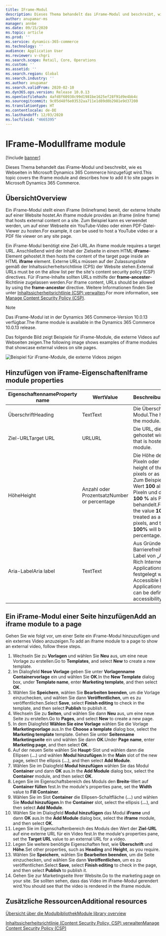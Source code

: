 ```yaml
---
title: IFrame-Modul
description: Dieses Thema behandelt das iFrame-Modul und beschreibt, wie es Webseiten in Microsoft Dynamics 365 Commerce hinzugefügt wird.
author: anupamar-ms
manager: annbe
ms.date: 09/15/2020
ms.topic: article
ms.prod: ''
ms.service: dynamics-365-commerce
ms.technology: ''
audience: Application User
ms.reviewer: v-chgri
ms.search.scope: Retail, Core, Operations
ms.custom: ''
ms.assetid: ''
ms.search.region: Global
ms.search.industry: ''
ms.author: anupamar
ms.search.validFrom: 2020-02-10
ms.dyn365.ops.version: Release 10.0.13
ms.openlocfilehash: 4afd8f60938c99d1981be1625ef28f91d9e4bb4c
ms.sourcegitcommit: 9c05d48f6e03532aa711e1d89d0b2981e9d37200
ms.translationtype: HT
ms.contentlocale: de-DE
ms.lasthandoff: 12/03/2020
ms.locfileid: "4665395"
---
```

# <a name="iframe-module"></a><span data-ttu-id="6a58c-103">IFrame-Modul</span><span class="sxs-lookup"><span data-stu-id="6a58c-103">Iframe module</span></span>

[!include [banner](includes/banner.md)]

<span data-ttu-id="6a58c-104">Dieses Thema behandelt das iFrame-Modul und beschreibt, wie es Webseiten in Microsoft Dynamics 365 Commerce hinzugefügt wird.</span><span class="sxs-lookup"><span data-stu-id="6a58c-104">This topic covers the iframe module and describes how to add it to site pages in Microsoft Dynamics 365 Commerce.</span></span>

## <a name="overview"></a><span data-ttu-id="6a58c-105">Übersicht</span><span class="sxs-lookup"><span data-stu-id="6a58c-105">Overview</span></span>

<span data-ttu-id="6a58c-106">Ein iFrame-Modul stellt einen iFrame (Inlineframe) bereit, der externe Inhalte auf einer Website hostet.</span><span class="sxs-lookup"><span data-stu-id="6a58c-106">An iframe module provides an iframe (inline frame) that hosts external content on a site.</span></span> <span data-ttu-id="6a58c-107">Zum Beispiel kann es verwendet werden, um auf einer Webseite ein YouTube-Video oder einen PDF-Datei-Viewer zu hosten.</span><span class="sxs-lookup"><span data-stu-id="6a58c-107">For example, it can be used to host a YouTube video or a PDF file viewer on any site page.</span></span> 

<span data-ttu-id="6a58c-108">Ein iFrame-Modul benötigt eine Ziel-URL.</span><span class="sxs-lookup"><span data-stu-id="6a58c-108">An iframe module requires a target URL.</span></span> <span data-ttu-id="6a58c-109">Anschließend wird der Inhalt der Zielseite in einem HTML-**iFrame**-Element gehostet.</span><span class="sxs-lookup"><span data-stu-id="6a58c-109">It then hosts the content of the target page inside an HTML **iframe** element.</span></span> <span data-ttu-id="6a58c-110">Externe URLs müssen auf der Zulassungsliste gemäß der Inhaltssicherheitsrichtlinie (CPS) der Website stehen.</span><span class="sxs-lookup"><span data-stu-id="6a58c-110">External URLs must be on the allow list per the site's content security policy (CSP) directives.</span></span> <span data-ttu-id="6a58c-111">Für iFrame-Inhalte sollten URLs mithilfe der **frame-ancester**-Richtlinie zugelassen werden.</span><span class="sxs-lookup"><span data-stu-id="6a58c-111">For iframe content, URLs should be allowed by using the **frame-ancestor** directive.</span></span> <span data-ttu-id="6a58c-112">Weitere Informationen finden Sie unter [Inhaltssicherheitsrichtlinie (CSP) verwalten](manage-csp.md).</span><span class="sxs-lookup"><span data-stu-id="6a58c-112">For more information, see [Manage Content Security Policy (CSP)](manage-csp.md).</span></span>

> [!NOTE]
> <span data-ttu-id="6a58c-113">Das iFrame-Modul ist in der Dynamics 365 Commerce-Version 10.0.13 verfügbar.</span><span class="sxs-lookup"><span data-stu-id="6a58c-113">The iframe module is available in the Dynamics 365 Commerce 10.0.13 release.</span></span>

<span data-ttu-id="6a58c-114">Das folgende Bild zeigt Beispiele für iFrame-Module, die externe Videos auf Webseiten zeigen.</span><span class="sxs-lookup"><span data-stu-id="6a58c-114">The following image shows examples of iframe modules that showcase external videos on site pages.</span></span>

![Beispiel für iFrame-Module, die externe Videos zeigen](./media/ecommerce-iframe.PNG)

## <a name="iframe-module-properties"></a><span data-ttu-id="6a58c-116">Hinzufügen von iFrame-Eigenschaften</span><span class="sxs-lookup"><span data-stu-id="6a58c-116">Iframe module properties</span></span>

| <span data-ttu-id="6a58c-117">Eigenschaftenname</span><span class="sxs-lookup"><span data-stu-id="6a58c-117">Property name</span></span>             | <span data-ttu-id="6a58c-118">Wert</span><span class="sxs-lookup"><span data-stu-id="6a58c-118">Value</span></span>                 | <span data-ttu-id="6a58c-119">Beschreibung</span><span class="sxs-lookup"><span data-stu-id="6a58c-119">Description</span></span> |
|---------------------------|-----------------------|-------------|
| <span data-ttu-id="6a58c-120">Überschrift</span><span class="sxs-lookup"><span data-stu-id="6a58c-120">Heading</span></span> | <span data-ttu-id="6a58c-121">Text</span><span class="sxs-lookup"><span data-stu-id="6a58c-121">Text</span></span> | <span data-ttu-id="6a58c-122">Die Überschrift für das Modul.</span><span class="sxs-lookup"><span data-stu-id="6a58c-122">The heading for the module.</span></span> |
| <span data-ttu-id="6a58c-123">Ziel-URL</span><span class="sxs-lookup"><span data-stu-id="6a58c-123">Target URL</span></span> | <span data-ttu-id="6a58c-124">URL</span><span class="sxs-lookup"><span data-stu-id="6a58c-124">URL</span></span> | <span data-ttu-id="6a58c-125">Die URL, die im Modul gehostet wird.</span><span class="sxs-lookup"><span data-stu-id="6a58c-125">The URL that is hosted in the module.</span></span> |
| <span data-ttu-id="6a58c-126">Höhe</span><span class="sxs-lookup"><span data-stu-id="6a58c-126">Height</span></span> | <span data-ttu-id="6a58c-127">Anzahl oder Prozentsatz</span><span class="sxs-lookup"><span data-stu-id="6a58c-127">Number or percentage</span></span> | <span data-ttu-id="6a58c-128">Die Höhe des Moduls, in Pixeln oder Prozent.</span><span class="sxs-lookup"><span data-stu-id="6a58c-128">The height of the module, in pixels or as a percentage.</span></span> <span data-ttu-id="6a58c-129">Zum Beispiel wird der Wert **100** als Anzahl von Pixeln und der Wert **100 %** als Prozentsatz behandelt.</span><span class="sxs-lookup"><span data-stu-id="6a58c-129">For example, the value **100** will be treated as a number of pixels, and the value **100%** will be treated as a percentage.</span></span> |
| <span data-ttu-id="6a58c-130">Aria-Label</span><span class="sxs-lookup"><span data-stu-id="6a58c-130">Aria label</span></span> | <span data-ttu-id="6a58c-131">Text</span><span class="sxs-lookup"><span data-stu-id="6a58c-131">Text</span></span> | <span data-ttu-id="6a58c-132">Aus Gründen der Barrierefreiheit kann ein Label von „Accessible Rich Internet Applications“ (ARIA) festgelegt werden.</span><span class="sxs-lookup"><span data-stu-id="6a58c-132">An Accessible Rich Internet Applications (ARIA) label can be defined for accessibility purposes.</span></span> |

## <a name="add-an-iframe-module-to-a-page"></a><span data-ttu-id="6a58c-133">Ein iFrame-Modul einer Seite hinzufügen</span><span class="sxs-lookup"><span data-stu-id="6a58c-133">Add an iframe module to a page</span></span>

<span data-ttu-id="6a58c-134">Gehen Sie wie folgt vor, um einer Seite ein iFrame-Modul hinzuzufügen und ein externes Video anzuzeigen.</span><span class="sxs-lookup"><span data-stu-id="6a58c-134">To add an iframe module to a page to show an external video, follow these steps.</span></span>

1. <span data-ttu-id="6a58c-135">Wechseln Sie zu **Vorlagen** und wählen Sie **Neu** aus, um eine neue Vorlage zu erstellen.</span><span class="sxs-lookup"><span data-stu-id="6a58c-135">Go to **Templates**, and select **New** to create a new template.</span></span>
1. <span data-ttu-id="6a58c-136">Im Dialogfeld **Neue Vorlage** geben Sie unter **Vorlagenname** **Containervorlage** ein und wählen Sie **OK**.</span><span class="sxs-lookup"><span data-stu-id="6a58c-136">In the **New Template** dialog box, under **Template name**, enter **Marketing template**, and then select **OK**.</span></span>
1. <span data-ttu-id="6a58c-137">Wählen Sie **Speichern**, wählen Sie **Bearbeiten beenden**, um die Vorlage einzuchecken, und wählen Sie dann **Veröffentlichen**, um es zu veröffentlichen.</span><span class="sxs-lookup"><span data-stu-id="6a58c-137">Select **Save**, select **Finish editing** to check in the template, and then select **Publish** to publish it.</span></span>
1. <span data-ttu-id="6a58c-138">Wechseln Sie zu **Seiten**, und wählen Sie dann **Neu** aus, um eine neue Seite zu erstellen.</span><span class="sxs-lookup"><span data-stu-id="6a58c-138">Go to **Pages**, and select **New** to create a new page.</span></span>
1. <span data-ttu-id="6a58c-139">In dem Dialogfeld **Wählen Sie eine Vorlage** wählen Sie die Vorlage **Marketingvorlage** aus.</span><span class="sxs-lookup"><span data-stu-id="6a58c-139">In the **Choose a template** dialog box, select the **Marketing template** template.</span></span> <span data-ttu-id="6a58c-140">Gehen Sie unter **Seitenname** **Marketingseite** ein und wählen Sie dann **OK**.</span><span class="sxs-lookup"><span data-stu-id="6a58c-140">Under **Page name**, enter **Marketing page**, and then select **OK**.</span></span>
1. <span data-ttu-id="6a58c-141">Auf der neuen Seite wählen Sie **Haupt**-Slot und wählen dann die Ellipsen (**...**) und wählen **Modul hinzufügen**.</span><span class="sxs-lookup"><span data-stu-id="6a58c-141">In the **Main** slot of the new page, select the ellipsis (**...**), and then select **Add Module**.</span></span>
1. <span data-ttu-id="6a58c-142">Wählen Sie im Dialogfeld **Modul hinzufügen** wählen Sie das Modul **Container** und dann **OK** aus.</span><span class="sxs-lookup"><span data-stu-id="6a58c-142">In the **Add Module** dialog box, select the **Container** module, and then select **OK**.</span></span>
1. <span data-ttu-id="6a58c-143">Legen Sie im Eigenschaftsbereich des Moduls den **Breite**-Wert auf **Container füllen** fest.</span><span class="sxs-lookup"><span data-stu-id="6a58c-143">In the module's properties pane, set the **Width** value to **Fill Container**.</span></span>
1. <span data-ttu-id="6a58c-144">Wählen Sie im Slot **Container** die Ellipsen-Schaltfläche (**...**) und wählen Sie **Modul hinzufügen**.</span><span class="sxs-lookup"><span data-stu-id="6a58c-144">In the **Container** slot, select the ellipsis (**...**), and then select **Add Module**.</span></span>
1. <span data-ttu-id="6a58c-145">Wählen Sie im Dialogfeld **Modul hinzufügen** das Modul **iFrame** und dann **OK** aus.</span><span class="sxs-lookup"><span data-stu-id="6a58c-145">In the **Add Module** dialog box, select the **iframe** module, and then select **OK**.</span></span>
1. <span data-ttu-id="6a58c-146">Legen Sie im Eigenschaftenbereich des Moduls den Wert der **Ziel-URL** auf eine externe URL für ein Video fest.</span><span class="sxs-lookup"><span data-stu-id="6a58c-146">In the module's properties pane, set the **Target URL** value to an external URL for a video.</span></span>
1. <span data-ttu-id="6a58c-147">Legen Sie weitere benötigte Eigenschaften fest, wie **Überschrift** und **Höhe**.</span><span class="sxs-lookup"><span data-stu-id="6a58c-147">Set other properties, such as **Heading** and **Height**, as you require.</span></span>
1. <span data-ttu-id="6a58c-148">Wählen Sie **Speichern**, wählen Sie **Bearbeiten beenden**, um die Seite einzuchecken, und wählen Sie dann **Veröffentlichen**, um es zu veröffentlichen.</span><span class="sxs-lookup"><span data-stu-id="6a58c-148">Select **Save**, select **Finish editing** to check in the page, and then select **Publish** to publish it.</span></span>
1. <span data-ttu-id="6a58c-149">Gehen Sie zur Marketingseite Ihrer Website.</span><span class="sxs-lookup"><span data-stu-id="6a58c-149">Go to the marketing page on your site.</span></span> <span data-ttu-id="6a58c-150">Sie sollten sehen, dass das Video im iFrame-Modul gerendert wird.</span><span class="sxs-lookup"><span data-stu-id="6a58c-150">You should see that the video is rendered in the iframe module.</span></span>
 
## <a name="additional-resources"></a><span data-ttu-id="6a58c-151">Zusätzliche Ressourcen</span><span class="sxs-lookup"><span data-stu-id="6a58c-151">Additional resources</span></span>

[<span data-ttu-id="6a58c-152">Übersicht über die Modulbibliothek</span><span class="sxs-lookup"><span data-stu-id="6a58c-152">Module library overview</span></span>](starter-kit-overview.md)

[<span data-ttu-id="6a58c-153">Inhaltssicherheitsrichtlinie (Content Security Policy, CSP) verwalten</span><span class="sxs-lookup"><span data-stu-id="6a58c-153">Manage Content Security Policy (CSP)</span></span>](manage-csp.md)
